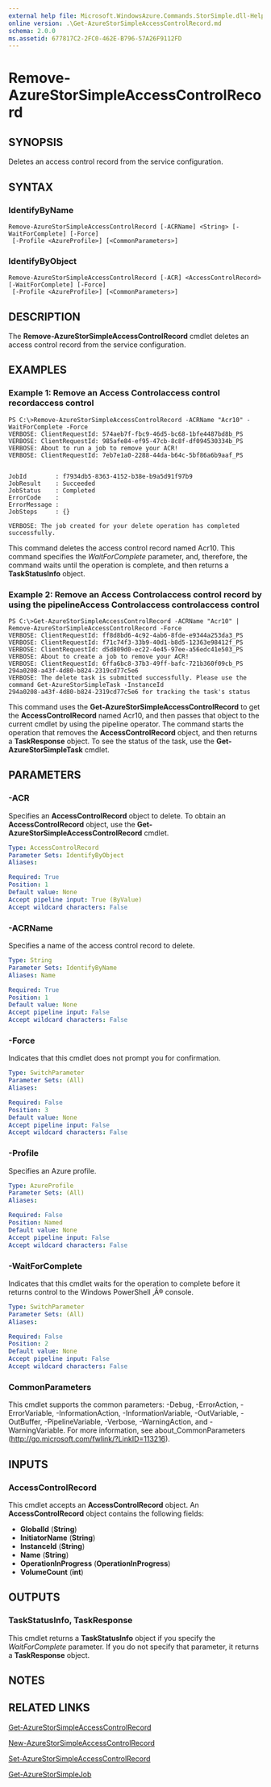 ```yaml
---
external help file: Microsoft.WindowsAzure.Commands.StorSimple.dll-Help.xml
online version: .\Get-AzureStorSimpleAccessControlRecord.md
schema: 2.0.0
ms.assetid: 677817C2-2FC0-462E-B796-57A26F9112FD
---
```


# Remove-AzureStorSimpleAccessControlRecord

## SYNOPSIS
Deletes an access control record from the service configuration.

## SYNTAX

### IdentifyByName
```
Remove-AzureStorSimpleAccessControlRecord [-ACRName] <String> [-WaitForComplete] [-Force]
 [-Profile <AzureProfile>] [<CommonParameters>]
```

### IdentifyByObject
```
Remove-AzureStorSimpleAccessControlRecord [-ACR] <AccessControlRecord> [-WaitForComplete] [-Force]
 [-Profile <AzureProfile>] [<CommonParameters>]
```

## DESCRIPTION
The **Remove-AzureStorSimpleAccessControlRecord** cmdlet deletes an access control record from the service configuration.

## EXAMPLES

### Example 1: Remove an Access Controlaccess control recordaccess control
```
PS C:\>Remove-AzureStorSimpleAccessControlRecord -ACRName "Acr10" -WaitForComplete -Force
VERBOSE: ClientRequestId: 574aeb7f-fbc9-46d5-bc68-1bfe4487bd8b_PS
VERBOSE: ClientRequestId: 985afe84-ef95-47cb-8c8f-df094530334b_PS
VERBOSE: About to run a job to remove your ACR! 
VERBOSE: ClientRequestId: 7eb7e1a0-2288-44da-b64c-5bf86a6b9aaf_PS


JobId        : f7934db5-8363-4152-b38e-b9a5d91f97b9
JobResult    : Succeeded
JobStatus    : Completed
ErrorCode    : 
ErrorMessage : 
JobSteps     : {}

VERBOSE: The job created for your delete operation has completed successfully.
```

This command deletes the access control record named Acr10.
This command specifies the *WaitForComplete* parameter, and, therefore, the command waits until the operation is complete, and then returns a **TaskStatusInfo** object.

### Example 2: Remove an Access Controlaccess control record by using the pipelineAccess Controlaccess controlaccess control
```
PS C:\>Get-AzureStorSimpleAccessControlRecord -ACRName "Acr10" | Remove-AzureStorSimpleAccessControlRecord -Force 
VERBOSE: ClientRequestId: ff8d8bd6-4c92-4ab6-8fde-e9344a253da3_PS
VERBOSE: ClientRequestId: f71c74f3-33b9-40d1-b8d5-12363e98412f_PS
VERBOSE: ClientRequestId: d5d809d0-ec22-4e45-97ee-a56edc41e503_PS
VERBOSE: About to create a job to remove your ACR! 
VERBOSE: ClientRequestId: 6ffa6bc8-37b3-49ff-bafc-721b360f09cb_PS
294a0208-a43f-4d80-b824-2319cd77c5e6
VERBOSE: The delete task is submitted successfully. Please use the command Get-AzureStorSimpleTask -InstanceId
294a0208-a43f-4d80-b824-2319cd77c5e6 for tracking the task's status
```

This command uses the **Get-AzureStorSimpleAccessControlRecord** to get the **AccessControlRecord** named Acr10, and then passes that object to the current cmdlet by using the pipeline operator.
The command starts the operation that removes the **AccessControlRecord** object, and then returns a **TaskResponse** object.
To see the status of the task, use the **Get-AzureStorSimpleTask** cmdlet.

## PARAMETERS

### -ACR
Specifies an **AccessControlRecord** object to delete.
To obtain an **AccessControlRecord** object, use the **Get-AzureStorSimpleAccessControlRecord** cmdlet.

```yaml
Type: AccessControlRecord
Parameter Sets: IdentifyByObject
Aliases: 

Required: True
Position: 1
Default value: None
Accept pipeline input: True (ByValue)
Accept wildcard characters: False
```

### -ACRName
Specifies a name of the access control record to delete.

```yaml
Type: String
Parameter Sets: IdentifyByName
Aliases: Name

Required: True
Position: 1
Default value: None
Accept pipeline input: False
Accept wildcard characters: False
```

### -Force
Indicates that this cmdlet does not prompt you for confirmation.

```yaml
Type: SwitchParameter
Parameter Sets: (All)
Aliases: 

Required: False
Position: 3
Default value: None
Accept pipeline input: False
Accept wildcard characters: False
```

### -Profile
Specifies an Azure profile.

```yaml
Type: AzureProfile
Parameter Sets: (All)
Aliases: 

Required: False
Position: Named
Default value: None
Accept pipeline input: False
Accept wildcard characters: False
```

### -WaitForComplete
Indicates that this cmdlet waits for the operation to complete before it returns control to the Windows PowerShell ‚Â® console.

```yaml
Type: SwitchParameter
Parameter Sets: (All)
Aliases: 

Required: False
Position: 2
Default value: None
Accept pipeline input: False
Accept wildcard characters: False
```

### CommonParameters
This cmdlet supports the common parameters: -Debug, -ErrorAction, -ErrorVariable, -InformationAction, -InformationVariable, -OutVariable, -OutBuffer, -PipelineVariable, -Verbose, -WarningAction, and -WarningVariable. For more information, see about_CommonParameters (http://go.microsoft.com/fwlink/?LinkID=113216).

## INPUTS

### AccessControlRecord
This cmdlet accepts an **AccessControlRecord** object.
An **AccessControlRecord** object contains the following fields: 

- **GlobalId** (**String**) 
- **InitiatorName** (**String**) 
- **InstanceId** (**String**) 
- **Name** (**String**) 
- **OperationInProgress** (**OperationInProgress**) 
- **VolumeCount** (**int**)

## OUTPUTS

### TaskStatusInfo, TaskResponse
This cmdlet returns a **TaskStatusInfo** object if you specify the *WaitForComplete* parameter.
If you do not specify that parameter, it returns a **TaskResponse** object.

## NOTES

## RELATED LINKS

[Get-AzureStorSimpleAccessControlRecord](.\Get-AzureStorSimpleAccessControlRecord.md)

[New-AzureStorSimpleAccessControlRecord](.\New-AzureStorSimpleAccessControlRecord.md)

[Set-AzureStorSimpleAccessControlRecord](.\Set-AzureStorSimpleAccessControlRecord.md)

[Get-AzureStorSimpleJob](.\Get-AzureStorSimpleJob.md)


